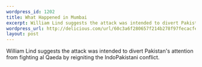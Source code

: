 ```yaml
--- 
wordpress_id: 1202
title: What Happened in Mumbai
excerpt: William Lind suggests the attack was intended to divert Pakistan&#39;s attention from fighting al Qaeda by reigniting the IndoPakistani conflict.
wordpress_url: http://delicious.com/url/60c3a6f280657f214b278f97fecacfe8#jeremy6d
layout: post
---
```

William Lind suggests the attack was intended to divert Pakistan&#039;s attention from fighting al Qaeda by reigniting the IndoPakistani conflict.
